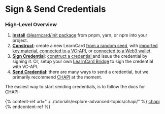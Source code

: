 # Sign & Send Credentials

### High-Level Overview

1. [**Install**](broken-reference) [@learncard/init package](broken-reference) from pnpm, yarn, or npm into your project.
2. [**Construct**](../../sdks/learncard-core/construction.md): create a new LearnCard [from a random seed](broken-reference), with [imported key material](broken-reference), [connected to a VC-API](../../sdks/official-plugins/vc-api.md), or [connected to a Web3 wallet](broken-reference).
3. [**Sign Credential**](broken-reference): [construct a credential ](create-new-credentials.md)and issue the credential by signing it. Or, setup your own [LearnCard Bridge](learncard-bridge.md) to sign the credential with VC-API.
4. [**Send Credential**](../../tutorials/explore-advanced-topics/chapi/using-learncard-to-interact-with-a-chapi-wallet.md#storing-a-presentation-with-chapi): there are many ways to send a credential, but we primarily recommend [CHAPI](../../tutorials/explore-advanced-topics/chapi/cheat-sheets/issuers.md) at the moment.

The easiest way to start sending credentials, is to follow the docs for CHAPI:

{% content-ref url="../../tutorials/explore-advanced-topics/chapi/" %}
[chapi](../../tutorials/explore-advanced-topics/chapi/)
{% endcontent-ref %}

